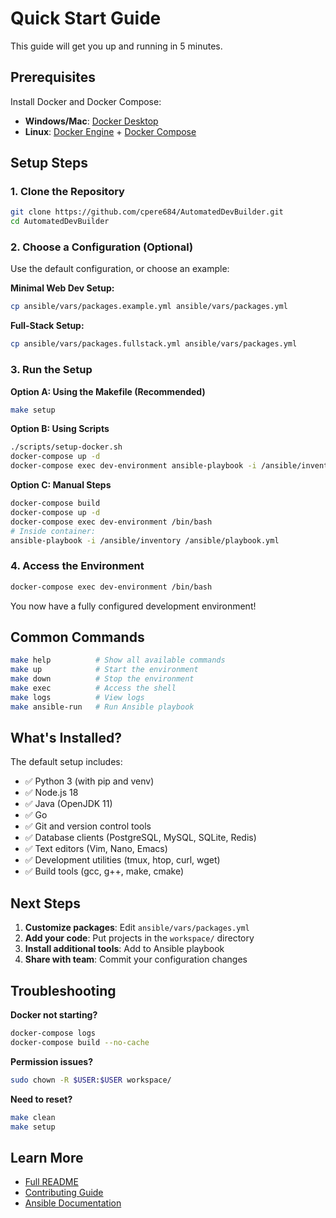 # Quick Start Guide

This guide will get you up and running in 5 minutes.

## Prerequisites

Install Docker and Docker Compose:
- **Windows/Mac**: [Docker Desktop](https://www.docker.com/products/docker-desktop)
- **Linux**: [Docker Engine](https://docs.docker.com/engine/install/) + [Docker Compose](https://docs.docker.com/compose/install/)

## Setup Steps

### 1. Clone the Repository
```bash
git clone https://github.com/cpere684/AutomatedDevBuilder.git
cd AutomatedDevBuilder
```

### 2. Choose a Configuration (Optional)

Use the default configuration, or choose an example:

**Minimal Web Dev Setup:**
```bash
cp ansible/vars/packages.example.yml ansible/vars/packages.yml
```

**Full-Stack Setup:**
```bash
cp ansible/vars/packages.fullstack.yml ansible/vars/packages.yml
```

### 3. Run the Setup

**Option A: Using the Makefile (Recommended)**
```bash
make setup
```

**Option B: Using Scripts**
```bash
./scripts/setup-docker.sh
docker-compose up -d
docker-compose exec dev-environment ansible-playbook -i /ansible/inventory /ansible/playbook.yml
```

**Option C: Manual Steps**
```bash
docker-compose build
docker-compose up -d
docker-compose exec dev-environment /bin/bash
# Inside container:
ansible-playbook -i /ansible/inventory /ansible/playbook.yml
```

### 4. Access the Environment

```bash
docker-compose exec dev-environment /bin/bash
```

You now have a fully configured development environment!

## Common Commands

```bash
make help          # Show all available commands
make up            # Start the environment
make down          # Stop the environment
make exec          # Access the shell
make logs          # View logs
make ansible-run   # Run Ansible playbook
```

## What's Installed?

The default setup includes:
- ✅ Python 3 (with pip and venv)
- ✅ Node.js 18
- ✅ Java (OpenJDK 11)
- ✅ Go
- ✅ Git and version control tools
- ✅ Database clients (PostgreSQL, MySQL, SQLite, Redis)
- ✅ Text editors (Vim, Nano, Emacs)
- ✅ Development utilities (tmux, htop, curl, wget)
- ✅ Build tools (gcc, g++, make, cmake)

## Next Steps

1. **Customize packages**: Edit `ansible/vars/packages.yml`
2. **Add your code**: Put projects in the `workspace/` directory
3. **Install additional tools**: Add to Ansible playbook
4. **Share with team**: Commit your configuration changes

## Troubleshooting

**Docker not starting?**
```bash
docker-compose logs
docker-compose build --no-cache
```

**Permission issues?**
```bash
sudo chown -R $USER:$USER workspace/
```

**Need to reset?**
```bash
make clean
make setup
```

## Learn More

- [Full README](README.md)
- [Contributing Guide](CONTRIBUTING.md)
- [Ansible Documentation](ansible/README.md)
